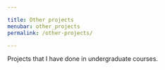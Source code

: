 ```yaml
---

title: Other projects
menubar: other_projects
permalink: /other-projects/

---
```


Projects that I have done in undergraduate courses.